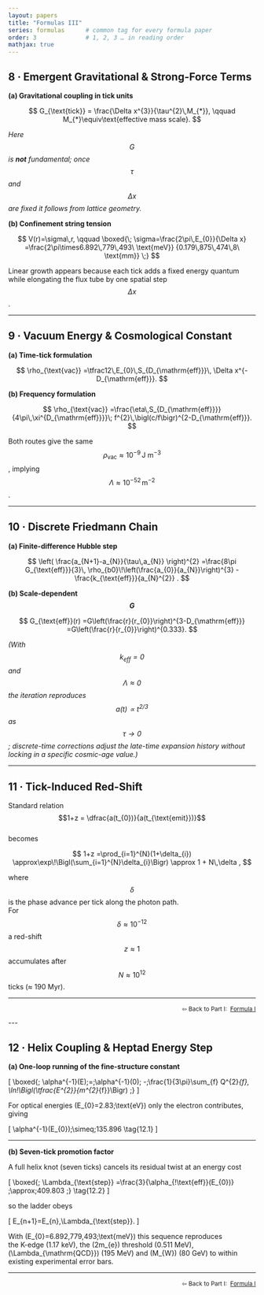 ```yaml
---
layout: papers
title: "Formulas III"
series: formulas      # common tag for every formula paper
order: 3              # 1, 2, 3 … in reading order
mathjax: true
---
```


## 8 · Emergent Gravitational & Strong-Force Terms

**(a) Gravitational coupling in tick units**

$$
G_{\text{tick}}
  = \frac{\Delta x^{3}}{\tau^{2}\,M_{*}},
  \qquad
  M_{*}\equiv\text{effective mass scale}.
$$  

*Here $$G$$ is **not** fundamental; once $$\tau$$ and $$\Delta x$$ are fixed it
follows from lattice geometry.*

**(b) Confinement string tension**

$$
V(r)=\sigma\,r,
\qquad
\boxed{\;
  \sigma=\frac{2\pi\,E_{0}}{\Delta x}
        =\frac{2\pi\times6.892\,779\,493\ \text{meV}}
               {0.179\,875\,474\,8\ \text{mm}}
\;}
$$

Linear growth appears because each tick adds a fixed energy quantum while
elongating the flux tube by one spatial step $$\Delta x$$.

---

## 9 · Vacuum Energy & Cosmological Constant

**(a) Time-tick formulation**

$$
\rho_{\text{vac}}
  =\tfrac12\,E_{0}\,S_{D_{\mathrm{eff}}}\,
   \Delta x^{-D_{\mathrm{eff}}}.
$$

**(b) Frequency formulation**

$$
\rho_{\text{vac}}
  =\frac{\eta\,S_{D_{\mathrm{eff}}}}
         {4\pi\,\xi^{D_{\mathrm{eff}}}}\;
   f^{2}\,\bigl(c/f\bigr)^{2-D_{\mathrm{eff}}}.
$$

Both routes give the same  
$$\rho_{\text{vac}}\approx10^{-9}\,\text{J m}^{-3}$$,
implying $$\Lambda\approx10^{-52}\,\text{m}^{-2}$$.

---

## 10 · Discrete Friedmann Chain

**(a) Finite-difference Hubble step**

$$
\left(
  \frac{a_{N+1}-a_{N}}{\tau\,a_{N}}
\right)^{2}
  =\frac{8\pi G_{\text{eff}}}{3}\,
   \rho_{b0}\!\left(\frac{a_{0}}{a_{N}}\right)^{3}
  -\frac{k_{\text{eff}}}{a_{N}^{2}} .
$$

**(b) Scale-dependent $$G$$**

$$
G_{\text{eff}}(r)
  =G\left(\frac{r}{r_{0}}\right)^{3-D_{\mathrm{eff}}}
  =G\left(\frac{r}{r_{0}}\right)^{0.333}.
$$

*(With $$k_{\text{eff}} = 0$$ and $$\Lambda \approx 0$$ the iteration reproduces
$$a(t) \propto t^{2/3}$$ as $$\tau \to 0$$; discrete-time corrections adjust the
late-time expansion history without locking in a specific cosmic-age value.)*

---

## 11 · Tick-Induced Red-Shift

Standard relation  
$$1+z = \dfrac{a(t_{0})}{a(t_{\text{emit}})}$$  
becomes

$$
1+z
  =\prod_{i=1}^{N}(1+\delta_{i})
  \approx\exp\!\Bigl(\sum_{i=1}^{N}\delta_{i}\Bigr)
  \approx 1 + N\,\delta ,
$$

where $$\delta$$ is the phase advance per tick along the photon path.  
For $$\delta \approx 10^{-12}$$ a red-shift $$z \approx 1$$ accumulates after  
$$N \approx 10^{12}$$ ticks (≈ 190 Myr).

---

<p style="text-align:right;font-size:0.85em">
  ⇦ Back to Part I:&nbsp;
  <a class="button" href="Formulas_I.html" target="_blank">Formula I</a>
</p>
---

## 12 · Helix Coupling & Heptad Energy Step  

**(a) One-loop running of the fine-structure constant**  



\[
\boxed{\;
\alpha^{-1}(E)\;=\;\alpha^{-1}(0)\;
-\;\frac{1}{3\pi}\sum_{f} Q^{2}_{f}\,
      \ln\!\Bigl(\tfrac{E^{2}}{m^{2}_{f}}\Bigr)
\;}
\]



For optical energies \(E_{0}=2.83\;\text{eV}\) only the electron contributes, giving  



\[
\alpha^{-1}(E_{0})\;\simeq\;135.896
\tag{12.1}
\]



---

**(b) Seven-tick promotion factor**  

A full helix knot (seven ticks) cancels its residual twist at an energy cost  



\[
\boxed{\;
\Lambda_{\text{step}}
  =\frac{3}{\alpha_{\!\text{eff}}(E_{0})}
  \;\approx\;409.803
\;}
\tag{12.2}
\]



so the ladder obeys  



\[
E_{n+1}=E_{n}\,\Lambda_{\text{step}}.
\]



With \(E_{0}=6.892\,779\,493\;\text{meV}\) this sequence reproduces  
the K-edge (1.17 keV), the \(2m_{e}\) threshold (0.511 MeV),  
\(\Lambda_{\mathrm{QCD}}\) (195 MeV) and \(M_{W}\) (80 GeV) to within existing experimental error bars.

---

<p style="text-align:right;font-size:0.85em">
  ⇦ Back to Part I:&nbsp;
  <a class="button" href="Formulas_I.html" target="_blank">Formula I</a>
</p>

